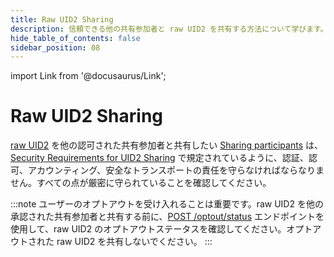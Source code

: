 ```yaml
---
title: Raw UID2 Sharing
description: 信頼できる他の共有参加者と raw UID2 を共有する方法について学びます。
hide_table_of_contents: false
sidebar_position: 08
---
```


import Link from '@docusaurus/Link';

# Raw UID2 Sharing

[raw UID2](../ref-info/glossary-uid.md#gl-raw-uid2) を他の認可された共有参加者と共有したい [Sharing participants](ref-info/glossary-uid.md#gl-sharing-participant) は、[Security Requirements for UID2 Sharing](sharing-security.md) で規定されているように、認証、認可、アカウンティング、安全なトランスポートの責任を守らなければならなりません。すべての点が厳密に守られていることを確認してください。

:::note
ユーザーのオプトアウトを受け入れることは重要です。raw UID2 を他の承認された共有参加者と共有する前に、[POST&nbsp;/optout/status](../endpoints/post-optout-status.md) エンドポイントを使用して、raw UID2 のオプトアウトステータスを確認してください。オプトアウトされた raw UID2 を共有しないでください。
:::